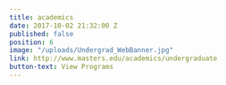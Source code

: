 ```yaml
---
title: academics
date: 2017-10-02 21:32:00 Z
published: false
position: 6
image: "/uploads/Undergrad_WebBanner.jpg"
link: http://www.masters.edu/academics/undergraduate
button-text: View Programs
---
```


